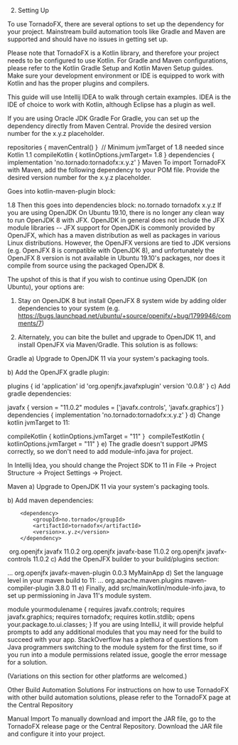 
2. Setting Up

To use TornadoFX, there are several options to set up the dependency for your project. Mainstream build automation tools like Gradle and Maven are supported and should have no issues in getting set up.

Please note that TornadoFX is a Kotlin library, and therefore your project needs to be configured to use Kotlin. For Gradle and Maven configurations, please refer to the Kotlin Gradle Setup and Kotlin Maven Setup guides. Make sure your development environment or IDE is equipped to work with Kotlin and has the proper plugins and compilers.

This guide will use Intellij IDEA to walk through certain examples. IDEA is the IDE of choice to work with Kotlin, although Eclipse has a plugin as well.

If you are using Oracle JDK
Gradle
For Gradle, you can set up the dependency directly from Maven Central. Provide the desired version number for the x.y.z placeholder.

repositories {
    mavenCentral()
}
​
// Minimum jvmTarget of 1.8 needed since Kotlin 1.1
compileKotlin {
    kotlinOptions.jvmTarget= 1.8
}
​
dependencies {
    implementation 'no.tornado:tornadofx:x.y.z'
}
Maven
To import TornadoFX with Maven, add the following dependency to your POM file. Provide the desired version number for the x.y.z placeholder.

Goes into kotlin-maven-plugin block:

<configuration>
    <jvmTarget>1.8</jvmTarget>
</configuration>
Then this goes into dependencies block:

<dependency>
    <groupId>no.tornado</groupId>
    <artifactId>tornadofx</artifactId>
    <version>x.y.z</version>
</dependency>
If you are using OpenJDK
On Ubuntu 19.10, there is no longer any clean way to run OpenJDK 8 with JFX. OpenJDK in general does not include the JFX module libraries -- JFX support for OpenJDK is commonly provided by OpenJFX, which has a maven distribution as well as packages in various Linux distributions. However, the OpenJFX versions are tied to JDK versions (e.g. OpenJFX 8 is compatible with OpenJDK 8), and unfortunately the OpenJFX 8 version is not available in Ubuntu 19.10's packages, nor does it compile from source using the packaged OpenJDK 8.

The upshot of this is that if you wish to continue using OpenJDK (on Ubuntu), your options are:

1) Stay on OpenJDK 8 but install OpenJFX 8 system wide by adding older dependencies to your system (e.g. https://bugs.launchpad.net/ubuntu/+source/openjfx/+bug/1799946/comments/7)

2) Alternately, you can bite the bullet and upgrade to OpenJDK 11, and install OpenJFX via Maven/Gradle. This solution is as follows:

Gradle
a) Upgrade to OpenJDK 11 via your system's packaging tools.

b) Add the OpenJFX gradle plugin:

plugins {
    id 'application'
    id 'org.openjfx.javafxplugin' version '0.0.8'
}
c) Add gradle dependencies:

javafx {
    version = "11.0.2"
    modules = ['javafx.controls', 'javafx.graphics']
}
​
dependencies {
    implementation 'no.tornado:tornadofx:x.y.z'
}
d) Change kotlin jvmTarget to 11:

compileKotlin {
    kotlinOptions.jvmTarget = "11"
}
​
compileTestKotlin {
    kotlinOptions.jvmTarget = "11"
}
e) The gradle doesn't support JPMS correctly, so we don't need to add module-info.java for project.

In Intellij Idea, you should change the Project SDK to 11 in File -> Project Structure -> Project Settings -> Project.

Maven
a) Upgrade to OpenJDK 11 via your system's packaging tools.

b) Add maven dependencies:

        <dependency>
            <groupId>no.tornado</groupId>
            <artifactId>tornadofx</artifactId>
            <version>x.y.z</version>
        </dependency>
​
        <dependency>
            <groupId>org.openjfx</groupId>
            <artifactId>javafx</artifactId>
            <version>11.0.2</version>
        </dependency>
        <dependency>
            <groupId>org.openjfx</groupId>
            <artifactId>javafx-base</artifactId>
            <version>11.0.2</version>
        </dependency>
        <dependency>
            <groupId>org.openjfx</groupId>
            <artifactId>javafx-controls</artifactId>
            <version>11.0.2</version>
        </dependency>
c) Add the OpenJFX builder to your build/plugins section:

<build>
   <plugins>
       ...
    <plugin>
            <groupId>org.openjfx</groupId>
            <artifactId>javafx-maven-plugin</artifactId>
            <version>0.0.3</version>
            <configuration>
                <mainClass>MyMainApp</mainClass>
            </configuration>
        </plugin>
   </plugins>
</build>
d) Set the language level in your maven build to 11:

<build>
   <plugins>
    ...
        <plugin>
            <groupId>org.apache.maven.plugins</groupId>
            <artifactId>maven-compiler-plugin</artifactId>
            <version>3.8.0</version>
            <configuration>
                <release>11</release>
            </configuration>
        </plugin>
    </plugins>
</plugin>
e) Finally, add src/main/kotlin/module-info.java, to set up permissioning in Java 11's module system.

module yourmodulename {
    requires javafx.controls;
    requires javafx.graphics;
    requires tornadofx;
    requires kotlin.stdlib;
    opens your.package.to.ui.classes;
}
If you are using IntelliJ, it will provide helpful prompts to add any additional modules that you may need for the build to succeed with your app. StackOverflow has a plethora of questions from Java programmers switching to the module system for the first time, so if you run into a module permissions related issue, google the error message for a solution.

(Variations on this section for other platforms are welcomed.)

Other Build Automation Solutions
For instructions on how to use TornadoFX with other build automation solutions, please refer to the TornadoFX page at the Central Repository​

Manual Import
To manually download and import the JAR file, go to the TornadoFX release page or the Central Repository. Download the JAR file and configure it into your project.
